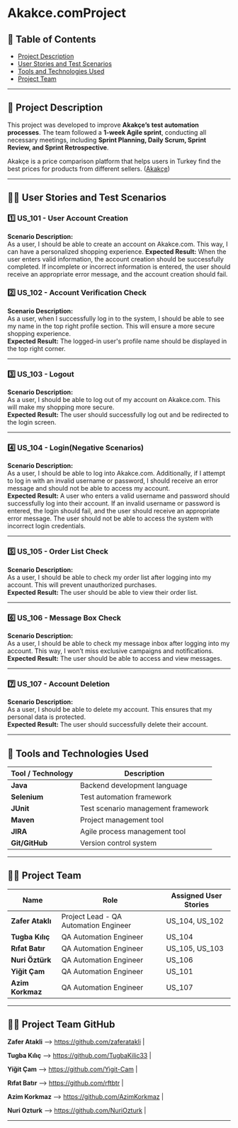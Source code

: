 
# Akakce.comProject 

## 📌 Table of Contents
- [Project Description](#project-description)
- [User Stories and Test Scenarios](#user-stories-and-test-scenarios)
- [Tools and Technologies Used](#tools-and-technologies-used)
- [Project Team](#project-team)

---

## 📝 Project Description
This project was developed to improve **Akakçe’s test automation processes**. The team followed a **1-week Agile sprint**, conducting all necessary meetings, including **Sprint Planning, Daily Scrum, Sprint Review, and Sprint Retrospective**.

Akakçe is a price comparison platform that helps users in Turkey find the best prices for products from different sellers. ([Akakçe](https://www.akakce.com))

---

## 🧑‍💻 User Stories and Test Scenarios
### **1️⃣ US_101 - User Account Creation**
**Scenario Description:**  
As a user, I should be able to create an account on Akakce.com.
This way, I can have a personalized shopping experience. 
**Expected Result:** When the user enters valid information, the account creation should be successfully completed.
                     If incomplete or incorrect information is entered, the user should receive an appropriate error message, and the account creation should fail.


### **2️⃣ US_102 - Account Verification Check**
**Scenario Description:**  
As a user, when I successfully log in to the system, I should be able to see my name in the top right profile section. This will ensure a more secure shopping experience.  
**Expected Result:** The logged-in user's profile name should be displayed in the top right corner.

---

### **3️⃣ US_103 - Logout**
**Scenario Description:**  
As a user, I should be able to log out of my account on Akakce.com. This will make my shopping more secure.  
**Expected Result:** The user should successfully log out and be redirected to the login screen.

---

### **4️⃣ US_104 - Login(Negative Scenarios)**
**Scenario Description:**  
As a user, I should be able to log into Akakce.com.
Additionally, if I attempt to log in with an invalid username or password, I should receive an error message and should not be able to access my account.  
**Expected Result:** A user who enters a valid username and password should successfully log into their account.
                     If an invalid username or password is entered, the login should fail, and the user should receive an appropriate error message.
                     The user should not be able to access the system with incorrect login credentials.

---

### **5️⃣ US_105 - Order List Check**
**Scenario Description:**  
As a user, I should be able to check my order list after logging into my account. This will prevent unauthorized purchases.  
**Expected Result:** The user should be able to view their order list.

---

### **6️⃣ US_106 - Message Box Check**
**Scenario Description:**  
As a user, I should be able to check my message inbox after logging into my account. This way, I won’t miss exclusive campaigns and notifications.  
**Expected Result:** The user should be able to access and view messages.

---

### **7️⃣ US_107 - Account Deletion**
**Scenario Description:**  
As a user, I should be able to delete my account. This ensures that my personal data is protected.  
**Expected Result:** The user should successfully delete their account.

---

## 🚀 Tools and Technologies Used
| **Tool / Technology** | **Description** |
|----------------------|----------------|
| **Java**            | Backend development language |
| **Selenium**        | Test automation framework |
| **JUnit**           | Test scenario management framework |
| **Maven**           | Project management tool |
| **JIRA**            | Agile process management tool |
| **Git/GitHub**      | Version control system |

---

## 👨‍💻 Project Team

| **Name**            | **Role**                        | **Assigned User Stories** |
|-------------------|------------------------------|-------------------------|
| **Zafer Ataklı**  | Project Lead - QA Automation Engineer | US_104, US_102 |
| **Tugba Kılıç**   | QA Automation Engineer       | US_104 |
| **Rıfat Batır**   | QA Automation Engineer       | US_105, US_103 |
| **Nuri Öztürk**   | QA Automation Engineer       | US_106 |
| **Yiğit Çam**     | QA Automation Engineer       | US_101 |
| **Azim Korkmaz**  | QA Automation Engineer       | US_107 |

---
## 👨‍💻 Project Team GitHub 

**Zafer Atakli** 
--> https://github.com/zaferatakli   |

**Tugba Kılıç**  --> https://github.com/TugbaKilic33  |

**Yiğit Çam**
-->  https://github.com/Yigit-Cam    |

**Rıfat Batır**
--> https://github.com/rftbtr        |

**Azim Korkmaz**
--> https://github.com/AzimKorkmaz   |

**Nuri Ozturk**
--> https://github.com/NuriOzturk    |

---
